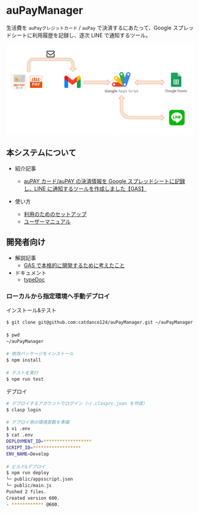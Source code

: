 # auPayManager

生活費を `auPayクレジットカード` / `auPay` で決済するにあたって、Google スプレッドシートに利用履歴を記録し、逐次 LINE で通知するツール。

<img src="/docs/assets/overview.png" width="700">

## 本システムについて

-   紹介記事

    -   [auPAY カード/auPAY の決済情報を Google スプレッドシートに記録し、LINE に通知するツールを作成しました【GAS】](https://zenn.dev/catdance124/articles/au-pay-manager-introduction)

-   使い方
    -   [利用のためのセットアップ](https://zenn.dev/catdance124/articles/au-pay-manager-introduction#%E5%88%A9%E7%94%A8%E3%81%AE%E3%81%9F%E3%82%81%E3%81%AE%E3%82%BB%E3%83%83%E3%83%88%E3%82%A2%E3%83%83%E3%83%97)
    -   [ユーザーマニュアル](https://zenn.dev/catdance124/books/au-pay-manager-development/viewer/user_manual)

## 開発者向け

-   解説記事
    -   [GAS で本格的に開発するために考えたこと](https://zenn.dev/catdance124/books/au-pay-manager-development)
-   ドキュメント
    -   [typeDoc](https://catdance124.github.io/auPayManager/typedoc/)

### ローカルから指定環境へ手動デプロイ

インストール&テスト

```sh
$ git clone git@github.com:catdance124/auPayManager.git ~/auPayManager

$ pwd
~/auPayManager

# 依存パッケージをインストール
$ npm install

# テストを実行
$ npm run test
```

デプロイ

```sh
# デプロイするアカウントでログイン（~/.clasprc.json を作成）
$ clasp login

# デプロイ用の環境変数を準備
$ vi .env
$ cat .env
DEPLOYMENT_ID=******************
SCRIPT_ID=******************
ENV_NAME=Develop

# ビルド&デプロイ
$ npm run deploy
└─ public/appsscript.json
└─ public/main.js
Pushed 2 files.
Created version 600.
- ************ @600.
```
